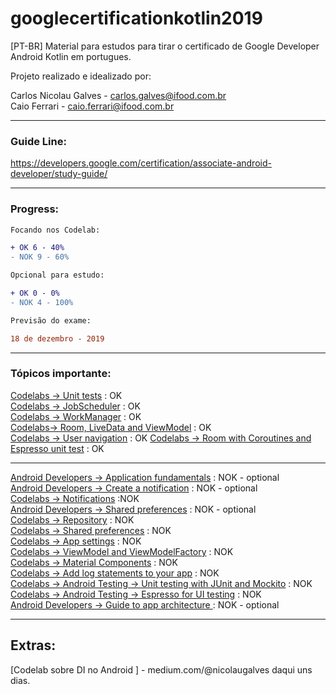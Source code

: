 # googlecertificationkotlin2019
[PT-BR] Material para estudos para tirar o certificado de Google Developer Android Kotlin em portugues.

Projeto realizado e idealizado por:

Carlos Nicolau Galves - carlos.galves@ifood.com.br<br>
Caio Ferrari - caio.ferrari@ifood.com.br

---------------------------------------------------------------------------------------------------------------------------

### Guide Line:

https://developers.google.com/certification/associate-android-developer/study-guide/

---------------------------------------------------------------------------------------------------------------------------

### Progress:

```diff
Focando nos Codelab:

+ OK 6 - 40%
- NOK 9 - 60%

Opcional para estudo:

+ OK 0 - 0%
- NOK 4 - 100%

Previsão do exame:

18 de dezembro - 2019
```
---------------------------------------------------------------------------------------------------------------------------

### Tópicos importante:

[Codelabs -> Unit tests](https://codelabs.developers.google.com/codelabs/android-training-unit-tests/index.html#0) : OK\
[Codelabs -> JobScheduler](https://codelabs.developers.google.com/codelabs/android-training-job-scheduler/index.html#0) : OK\
[Codelabs -> WorkManager](https://codelabs.developers.google.com/codelabs/android-workmanager-kt/index.html#11) : OK\
[Codelabs-> Room, LiveData and ViewModel](https://codelabs.developers.google.com/codelabs/android-training-livedata-viewmodel/index.html#0) : OK\
[Codelabs -> User navigation](https://codelabs.developers.google.com/codelabs/android-training-provide-user-navigation/index.html#0) : OK
[Codelabs -> Room with Coroutines and Espresso unit test](https://codelabs.developers.google.com/codelabs/android-room-with-a-view-kotlin/index.html#15) : OK

---

[Android Developers -> Application fundamentals](https://developer.android.com/guide/components/fundamentals) : NOK - optional\
[Android Developers -> Create a notification](https://developer.android.com/training/notify-user/build-notification) : NOK - optional\
[Codelabs -> Notifications](https://codelabs.developers.google.com/codelabs/android-training-notifications/index.html#0) :NOK\
[Android Developers -> Shared preferences](https://codelabs.developers.google.com/codelabs/android-training-notifications/index.html#0) : NOK - optional\
[Codelabs -> Repository](https://codelabs.developers.google.com/codelabs/android-training-notifications/index.html#0) : NOK\
[Codelabs -> Shared preferences](https://codelabs.developers.google.com/codelabs/android-training-shared-preferences/index.html#0) : NOK\
[Codelabs -> App settings](https://codelabs.developers.google.com/codelabs/android-training-adding-settings-to-app/index.html#0) : NOK\
[Codelabs -> ViewModel and ViewModelFactory](https://codelabs.developers.google.com/codelabs/kotlin-android-training-view-model/index.html#0) : NOK\
[Codelabs -> Material Components](https://codelabs.developers.google.com/codelabs/mdc-101-kotlin/index.html#0) : NOK\
[Codelabs -> Add log statements to your app](https://codelabs.developers.google.com/codelabs/android-training-hello-world/index.html#7) : NOK\
[Codelabs -> Android Testing -> Unit testing with JUnit and Mockito](https://codelabs.developers.google.com/codelabs/android-testing/index.html#0) : NOK\
[Codelabs -> Android Testing -> Espresso for UI testing](https://codelabs.developers.google.com/codelabs/android-training-espresso-for-ui-testing/index.html#0) : NOK\
[Android Developers -> Guide to app architecture ](https://developer.android.com/jetpack/docs/guide#recommended-app-arch) : NOK - optional

---------------------------------------------------------------------------------------------------------------------------

## Extras:

[Codelab sobre DI no Android ] - medium.com/@nicolaugalves daqui uns dias.
